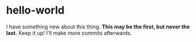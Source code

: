 # hello-world

I have something new about this thing.
**This may be the first, but never the last.**
Keep it up! I'll make more commits afterwards.
